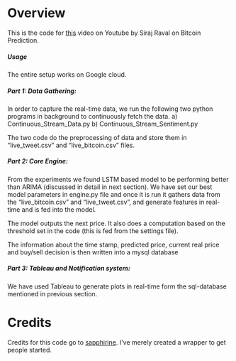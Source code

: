 # Overview

This is the code for [this](https://youtu.be/EqWm8A-dRYg) video on Youtube by Siraj Raval on Bitcoin Prediction. 

##### Usage #####
The entire setup works on Google cloud.

##### Part 1: Data Gathering: #####
In order to capture the real-time data, we run the following two python programs in background to continuously fetch the data. 
a) Continuous_Stream_Data.py 
b) Continuous_Stream_Sentiment.py

The two code do the preprocessing of data and store them in “live_tweet.csv” and “live_bitcoin.csv” files.

##### Part 2: Core Engine: #####
From the experiments we found LSTM based model to be performing better than ARIMA (discussed in detail in next section). We have set our best model parameters in engine.py file and once it is run it gathers data from the “live_bitcoin.csv” and “live_tweet.csv”, and generate features in real-time and is fed into the model.

The model outputs the next price. It also does a computation based on the threshold set in the code (this is fed from the settings file). 

The information about the time stamp, predicted price, current real price and buy/sell decision is then written into a mysql database

##### Part 3: Tableau and Notification system: #####

We have used Tableau to generate plots in real-time form the sql-database mentioned in previous section. 



# Credits

Credits for this code go to [sapphirine](https://github.com/Sapphirine/BITCOIN-PRICE-PREDICTION-USING-SENTIMENT-ANALYSIS). I've merely created a wrapper to get people started. 
